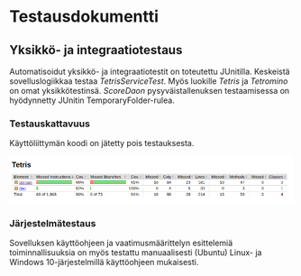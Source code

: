 # Testausdokumentti

## Yksikkö- ja integraatiotestaus

Automatisoidut yksikkö- ja integraatiotestit on toteutettu JUnitilla. Keskeistä sovelluslogiikkaa testaa _TetrisServiceTest_. Myös luokille _Tetris_ ja _Tetromino_ on omat yksikkötestinsä. _ScoreDaon_ pysyväistallenuksen testaamisessa on hyödynnetty JUnitin TemporaryFolder-rulea.


### Testauskattavuus

Käyttöliittymän koodi on jätetty pois testauksesta.

![kattavuus](https://github.com/Malpel/ot-harjoitustyo/blob/master/dokumentaatio/kuvat/kattavuus.png)


### Järjestelmätestaus

Sovelluksen käyttöohjeen ja vaatimusmäärittelyn esittelemiä toiminnallisuuksia on myös testattu manuaalisesti (Ubuntu) Linux- ja Windows 10-järjestelmillä käyttöohjeen mukaisesti. 


